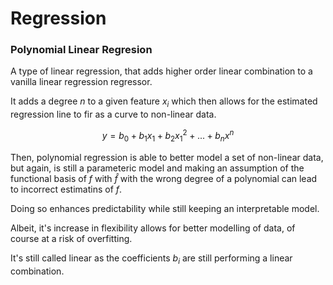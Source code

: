 # Regression

### Polynomial Linear Regresion

A type of linear regression, that adds higher order linear combination to a vanilla linear regression regressor.

It adds a degree $n$ to a given feature $x_i$ which then allows for the estimated regression line to fir as a curve to non-linear data. 

<div align = 'center'>

$y = b_0 + b_1x_1 + b_2x_1^2 + ... + b_nx^n$
</div>

Then, polynomial regression is able to better model a set of non-linear data, but again, is still a parameteric model and making an assumption of the functional basis of $f$ with $\hat{f}$ with the wrong degree of a polynomial can lead to incorrect estimatins of $f$.

Doing so enhances predictability while still keeping an interpretable model.

Albeit, it's increase in flexibility allows for better modelling of data, of course at a risk of overfitting.

It's still called linear as the coefficients $b_i$ are still performing a linear combination.

